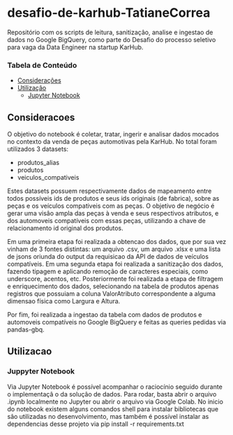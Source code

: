 # desafio-de-karhub-TatianeCorrea

Repositório com os scripts de leitura, sanitizaçâo, analise e ingestao de dados no Google BigQuery, como parte do Desafio do processo seletivo para vaga da Data Engineer na startup KarHub.


### Tabela de Conteúdo
- [Consideraçôes](#resume)
- [Utilizaçâo](#uso)
    - [Jupyter Notebook](#jupyter)


## Consideracoes
O objetivo do notebook é coletar, tratar, ingerir e analisar dados mocados no contexto da venda de peças automotivas pela KarHub. No total foram utilizados 3 datasets: 
- produtos_alias
- produtos
- veiculos_compativeis

Estes datasets possuem respectivamente dados de mapeamento entre todos possíveis ids de produtos e seus ids originais (de fabrica), sobre as peças e os veículos compativeis com as peças. O objetivo de negócio é gerar uma visâo ampla das peças à venda e seus respectivos atributos, e dos automoveis compatíveis com essas peças, utilizando a chave de relacionamento id original dos produtos.

Em uma primeira etapa foi realizada a obtencao dos dados, que por sua vez vinham de 3 fontes distintas: um arquivo .csv, um arquivo .xlsx e uma lista de jsons oriunda do output da requisicao da API de dados de veículos compatíveis. Em uma segunda etapa foi realizada a sanitizaçâo dos dados, fazendo tipagem e aplicando remoção de caracteres especiais, como underscore, acentos, etc. Posteriormente foi realizada a etapa de filtragem e enriquecimento dos dados, selecionando na tabela de produtos apenas registros que possuiam a coluna ValorAtributo correspondente a alguma dimensao física como Largura e Altura.

Por fim, foi realizada a ingestao da tabela com dados de produtos e automoveis compatíveis no Google BigQuery e feitas as queries pedidas via pandas-gbq.


## Utilizacao
### Juppyter Notebook
Via Jupyter Notebook é possível acompanhar o raciocínio seguido durante o implementaçâ o da soluçâo de dados. Para rodar, basta abrir o arquivo .ipynb localmente no Jupyter ou abrir o arquivo via Google Colab. No inicio do notebook existem alguns comandos shell para instalar bibliotecas que sâo utilizadas no desenvolvimento, mas também é possível instalar as dependencias desse projeto via pip install -r requirements.txt